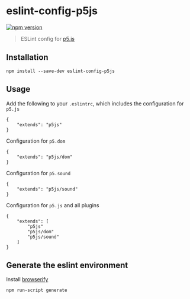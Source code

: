 # eslint-config-p5js

[![npm version](https://badge.fury.io/js/eslint-config-p5js.svg)](https://www.npmjs.com/package/eslint-config-p5js)

> ESLint config for [p5.js](https://github.com/processing/p5.js)

## Installation

```
npm install --save-dev eslint-config-p5js
```


## Usage

Add the following to your `.eslintrc`, which includes the configuration for `p5.js`
```
{
    "extends": "p5js"
}
```

Configuration for `p5.dom`
```
{
    "extends": "p5js/dom"
}
```

Configuration for `p5.sound`
```
{
    "extends": "p5js/sound"
}
```

Configuration for `p5.js` and all plugins
```
{
    "extends": [
        "p5js"
        "p5js/dom"
        "p5js/sound"
    ]
}
```

## Generate the eslint environment
Install [browserify](https://github.com/substack/node-browserify)
```
npm run-script generate
```

